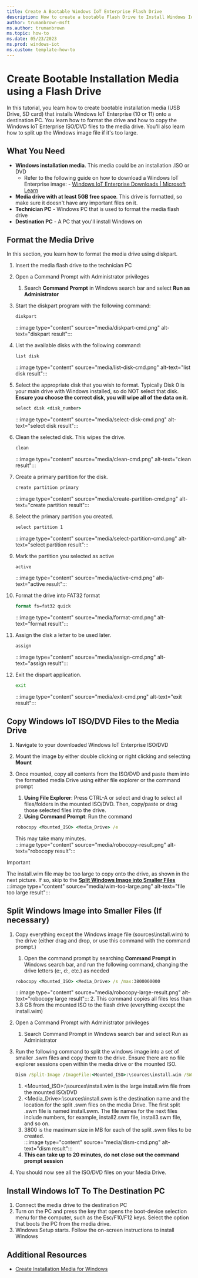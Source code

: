 ```yaml
---
title: Create A Bootable Windows IoT Enterprise Flash Drive  
description: How to create a bootable Flash Drive to Install Windows IoT Enterprise on a PC 
author: trumanbrown-msft 
ms.author: trumanbrown
ms.topic: how-to 
ms.date: 05/23/2023
ms.prod: windows-iot 
ms.custom: template-how-to 
---
```


# Create Bootable Installation Media using a Flash Drive

In this tutorial, you learn how to create bootable installation media (USB Drive, SD card) that installs Windows IoT Enterprise (10 or 11) onto a destination PC. You learn how to format the drive and how to copy the Windows IoT Enterprise ISO/DVD files to the media drive. You'll also learn how to split up the Windows image file if it's too large.

## What You Need

- **Windows installation media**. This media could be an installation .ISO or DVD
  - Refer to the following guide on how to download a Windows IoT Enterprise image:
        - [Windows IoT Enterprise Downloads | Microsoft Learn](https://learn.microsoft.com/windows/iot/iot-enterprise/downloads)
- **Media drive with at least 5GB free space**. This drive is formatted, so make sure it doesn't have any important files on it.
- **Technician PC** - Windows PC that is used to format the media flash drive
- **Destination PC** - A PC that you'll install Windows on

## Format the Media Drive

In this section, you learn how to format the media drive using diskpart.  

1. Insert the media flash drive to the technician PC
2. Open a Command Prompt with Administrator privileges  
   1. Search **Command Prompt** in Windows search bar and select **Run as Administrator**

3. Start the diskpart program with the following command:

    ```cmd
    diskpart
    ```

    :::image type="content" source="media/diskpart-cmd.png" alt-text="diskpart result":::

4. List the available disks with the following command:

    ```cmd
    list disk
    ```

    :::image type="content" source="media/list-disk-cmd.png" alt-text="list disk result":::

5. Select the appropriate disk that you wish to format. Typically Disk 0 is your main drive with Windows installed, so do NOT select that disk. **Ensure you choose the correct disk, you will wipe all of the data on it.**

    ```cmd
    select disk <disk_number>
    ```

    :::image type="content" source="media/select-disk-cmd.png" alt-text="select disk result":::

6. Clean the selected disk. This wipes the drive.

    ```cmd
    clean
    ```

    :::image type="content" source="media/clean-cmd.png" alt-text="clean result":::

7. Create a primary partition for the disk.

    ```cmd
    create partition primary
    ```

    :::image type="content" source="media/create-partition-cmd.png" alt-text="create partition result":::

8. Select the primary partition you created.

    ```cmd
    select partition 1
    ```

    :::image type="content" source="media/select-partition-cmd.png" alt-text="select partition result":::

9. Mark the partition you selected as active

    ```cmd
    active
    ```

    :::image type="content" source="media/active-cmd.png" alt-text="active result":::

10. Format the drive into FAT32 format

    ```cmd
    format fs=fat32 quick
    ```

    :::image type="content" source="media/format-cmd.png" alt-text="format result":::

11. Assign the disk a letter to be used later.

    ```cmd
    assign
    ```

    :::image type="content" source="media/assign-cmd.png" alt-text="assign result":::

12. Exit the dispart application.

    ```cmd
    exit
    ```

    :::image type="content" source="media/exit-cmd.png" alt-text="exit result":::

## Copy Windows IoT ISO/DVD Files to the Media Drive

1. Navigate to your downloaded Windows IoT Enterprise ISO/DVD
1. Mount the image by either double clicking or right clicking and selecting **Mount**
1. Once mounted, copy all contents from the ISO/DVD and paste them into the formatted media Drive using either file explorer or the command prompt
    1. **Using File Explorer**: Press CTRL-A or select and drag to select all files/folders in the mounted ISO/DVD. Then, copy/paste or drag those selected files into the drive.
    2. **Using Command Prompt**: Run the command

    ```cmd
    robocopy <Mounted_ISO> <Media_Drive> /e
    ```  

    This may take many minutes.  
    :::image type="content" source="media/robocopy-result.png" alt-text="robocopy result":::

> [!IMPORTANT]
> The install.wim file may be too large to copy onto the drive, as shown in the next picture. If so, skip to the [**Split Windows Image into Smaller Files**](#split-windows-image-into-smaller-files-if-necessary)
> :::image type="content" source="media/wim-too-large.png" alt-text="file too large result":::

## Split Windows Image into Smaller Files (If necessary)

1. Copy everything except the Windows image file (sources\install.wim) to the drive (either drag and drop, or use this command with the command prompt.)
    1. Open the command prompt by searching **Command Prompt** in Windows search bar, and run the following command, changing the drive letters (e:, d:, etc.) as needed

    ```cmd
    robocopy <Mounted_ISO> <Media_Drive> /s /max:3800000000
    ```

    :::image type="content" source="media/robocopy-large-result.png" alt-text="robocopy large result":::
    2. This command copies all files less than 3.8 GB from the mounted ISO to the flash drive (everything except the install.wim)
2. Open a Command Prompt with Administrator privileges
    1. Search Command Prompt in Windows search bar and select Run as Administrator
3. Run the following command to split the windows image into a set of smaller .swm files and copy them to the drive. Ensure there are no file explorer sessions open within the media drive or the mounted ISO.

    ```cmd
    Dism /Split-Image /ImageFile:<Mounted_ISO>:\sources\install.wim /SWMFile:<Media_Drive>:\sources\install.swm /FileSize:3800
    ```

     1. \<Mounted_ISO\>:\sources\install.wim is the large install.wim file from the mounted ISO/DVD
     2. \<Media_Drive\>:\sources\install.swm is the destination name and the location for the split .swm files on the media Drive. The first split .swm file is named install.swm. The file names for the next files include numbers, for example, install2.swm file, install3.swm file, and so on.
     3. 3800 is the maximum size in MB for each of the split .swm files to be created.  
     :::image type="content" source="media/dism-cmd.png" alt-text="dism result":::
     4. **This can take up to 20 minutes, do not close out the command prompt session**
4. You should now see all the ISO/DVD files on your Media Drive.

## Install Windows IoT To The Destination PC

1. Connect the media drive to the destination PC
2. Turn on the PC and press the key that opens the boot-device selection menu for the computer, such as the Esc/F10/F12 keys. Select the option that boots the PC from the media drive.
3. Windows Setup starts. Follow the on-screen instructions to install Windows

## Additional Resources

- [Create Installation Media for Windows](https://support.microsoft.com/en-us/windows/create-installation-media-for-windows-99a58364-8c02-206f-aa6f-40c3b507420d)
